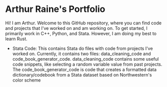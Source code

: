 # Arthur Raine's Portfolio
<p>Hi! I am Arthur. Welcome to this GitHub repository, where you can find code and projects that I've worked on and am working on. To get started, I primarily work in C++, Python, and Stata. However, I am doing my best to learn Rust.</p>
<ul>
  <li> Stata Code: This contains Stata do files with code from projects I've worked on. Currently, it contains two files: data_cleaning_code and code_book_generator_code. data_cleaning_code contains some useful code snippets, like selecting a random variable value from past projects. The code_book_generator_code is code that creates a formatted data dictionary/codebook from a Stata dataset based on Northwestern's color scheme </li>
</ul>
